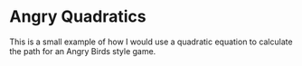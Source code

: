 # Angry Quadratics

This is a small example of how I would use a quadratic equation to calculate the path for an Angry Birds style game.
